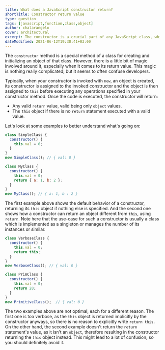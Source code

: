 ```yaml
---
title: What does a JavaScript constructor return?
shortTitle: Constructor return value
type: question
tags: [javascript,function,class,object]
author: chalarangelo
cover: architectural
excerpt: The constructor is a crucial part of any JavaScript class, which is why you might want to take a closer look at what they return.
dateModified: 2021-06-12T19:30:41+03:00
---
```


The `constructor` method is a special method of a class for creating and initializing an object of that class. However, there is a little bit of magic involved around it, especially when it comes to its return value. This magic is nothing really complicated, but it seems to often confuse developers.

Typically, when your constructor is invoked with `new`, an object is created, its constructor is assigned to the invoked constructor and the object is then assigned to `this` before executing any operations specified in your constructor method. Once the code is executed, the constructor will return:

- Any valid `return` value, valid being only `object` values.
- The `this` object if there is no `return` statement executed with a valid value.

Let's look at some examples to better understand what's going on:

```js
class SimpleClass {
  constructor() {
    this.val = 0;
  }
}
new SimpleClass(); // { val: 0 }

class MyClass {
  constructor() {
    this.val = 0;
    return { a: 1, b: 2 };
  }
}
new MyClass(); // { a: 1, b : 2 }
```

The first example above shows the default behavior of a constructor, returning its `this` object if nothing else is specified. And the second one shows how a constructor can return an object different from `this`, using `return`. Note here that the use-case for such a constructor is usually a class which is implemented as a singleton or manages the number of its instances or similar.

```js
class VerboseClass {
  constructor() {
    this.val = 0;
    return this;
  }
}
new VerboseClass(); // { val: 0 }

class PrimClass {
  constructor() {
    this.val = 0;
    return 20;
  }
}
new PrimitiveClass();  // { val: 0 }
```

The two examples above are not optimal, each for a different reason. The first one is too verbose, as the `this` object is returned implicitly by the constructor anyways, so there is no reason to explicitly write `return this`. On the other hand, the second example doesn't return the `return` statement's value, as it isn't an `object`, therefore resulting in the constructor returning the `this` object instead. This might lead to a lot of confusion, so you should definitely avoid it.
